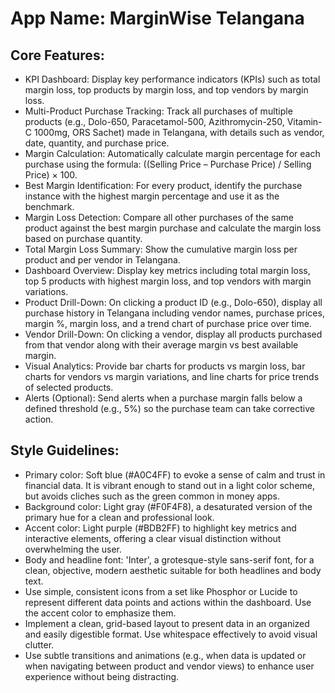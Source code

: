 # **App Name**: MarginWise Telangana

## Core Features:

- KPI Dashboard: Display key performance indicators (KPIs) such as total margin loss, top products by margin loss, and top vendors by margin loss.
- Multi-Product Purchase Tracking: Track all purchases of multiple products (e.g., Dolo-650, Paracetamol-500, Azithromycin-250, Vitamin-C 1000mg, ORS Sachet) made in Telangana, with details such as vendor, date, quantity, and purchase price.
- Margin Calculation: Automatically calculate margin percentage for each purchase using the formula: ((Selling Price – Purchase Price) / Selling Price) × 100.
- Best Margin Identification: For every product, identify the purchase instance with the highest margin percentage and use it as the benchmark.
- Margin Loss Detection: Compare all other purchases of the same product against the best margin purchase and calculate the margin loss based on purchase quantity.
- Total Margin Loss Summary: Show the cumulative margin loss per product and per vendor in Telangana.
- Dashboard Overview: Display key metrics including total margin loss, top 5 products with highest margin loss, and top vendors with margin variations.
- Product Drill-Down: On clicking a product ID (e.g., Dolo-650), display all purchase history in Telangana including vendor names, purchase prices, margin %, margin loss, and a trend chart of purchase price over time.
- Vendor Drill-Down: On clicking a vendor, display all products purchased from that vendor along with their average margin vs best available margin.
- Visual Analytics: Provide bar charts for products vs margin loss, bar charts for vendors vs margin variations, and line charts for price trends of selected products.
- Alerts (Optional): Send alerts when a purchase margin falls below a defined threshold (e.g., 5%) so the purchase team can take corrective action.

## Style Guidelines:

- Primary color: Soft blue (#A0C4FF) to evoke a sense of calm and trust in financial data. It is vibrant enough to stand out in a light color scheme, but avoids cliches such as the green common in money apps.
- Background color: Light gray (#F0F4F8), a desaturated version of the primary hue for a clean and professional look.
- Accent color: Light purple (#BDB2FF) to highlight key metrics and interactive elements, offering a clear visual distinction without overwhelming the user.
- Body and headline font: 'Inter', a grotesque-style sans-serif font, for a clean, objective, modern aesthetic suitable for both headlines and body text.
- Use simple, consistent icons from a set like Phosphor or Lucide to represent different data points and actions within the dashboard. Use the accent color to emphasize them.
- Implement a clean, grid-based layout to present data in an organized and easily digestible format. Use whitespace effectively to avoid visual clutter.
- Use subtle transitions and animations (e.g., when data is updated or when navigating between product and vendor views) to enhance user experience without being distracting.